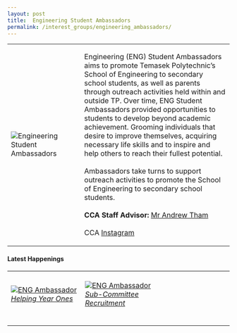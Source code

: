 ```yaml
---
layout: post
title:  Engineering Student Ambassadors
permalink: /interest_groups/engineering_ambassadors/
---
```


<div>
    <table>
        <tr>
            <td style="width:33%"><image src="{{site.baseurl}}/images/CCA_engineering_ambassadors.jpg" style="display:block;margin-left:auto;margin-right:auto;" alt="Engineering Student Ambassadors"></image></td>
            <td>
                <p>
                    Engineering (ENG) Student Ambassadors aims to promote Temasek Polytechnic’s School of Engineering to secondary school students, as well as parents through outreach activities held within and outside TP. Over time, ENG Student Ambassadors provided opportunities to students to develop beyond academic achievement. Grooming individuals that desire to improve themselves, acquiring necessary life skills and to inspire and help others to reach their fullest potential.<br>
                    <br>
                    Ambassadors take turns to support outreach activities to promote the School of Engineering to secondary school students.<br>
                    <br>
                    <b>CCA Staff Advisor:</b> <a href="mailto:kumweng@tp.edu.sg">Mr Andrew Tham</a><br>
                    <br>
                    CCA <a href="https://www.instagram.com/tpeng_sa">Instagram</a>
                </p>
            </td>
        </tr>
    </table>
</div>

#### Latest Happenings

<table>
    <tr>
        <td style="width:33%"><br>
            <a href="https://www.instagram.com/p/B_yaN6MnlfE/">
                <image src="{{site.baseurl}}/images/CCA_eng_ambassador_helpyr1.JPG" style="display:block;margin-left:auto;margin-right:auto;" alt="ENG Ambassador">
                <h6 style="margin-top:0%">Helping Year Ones</h6>
                </image>
            </a>
        </td>
        <td style="width:33%"><br>
            <a href="https://www.instagram.com/p/CCtWv8Jn1VJ/">
                <image src="{{site.baseurl}}/images/CCA_eng_ambassador_subcom.JPG" style="display:block;margin-left:auto;margin-right:auto;" alt="ENG Ambassador">
                <h6 style="margin-top:0%">Sub-Committee Recruitment</h6>
                </image>
            </a>
        </td>
        <td style="width:33%">
        </td>
     </tr>
</table>
